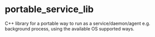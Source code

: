 # portable_service_lib
C++ library for a portable way to run as a service/daemon/agent e.g. background process, using the available OS supported ways.
